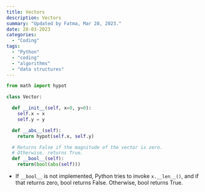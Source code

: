 ```yaml
---
title: Vectors
description: Vectors
summary: "Updated by Fatma, Mar 28, 2023."
date: 28-03-2023
categories:
  - "Coding"
tags:
  - "Python"
  - "coding"
  - "algorithms"
  - "data structures"
---
```


```python
from math import hypot

class Vector:

  def __init__(self, x=0, y=0):
    self.x = x
    self.y = y

  def __abs__(self):
    return hypot(self.x, self.y)

  # Returns False if the magnitude of the vector is zero.
  # Otherwise, returns True.
  def __bool__(self):
    return(bool(abs(self)))
```

- If `__bool__` is not implemented, Python tries to invoke `x.__len__()`, and if that returns zero, bool returns False. Otherwise, bool returns True.
